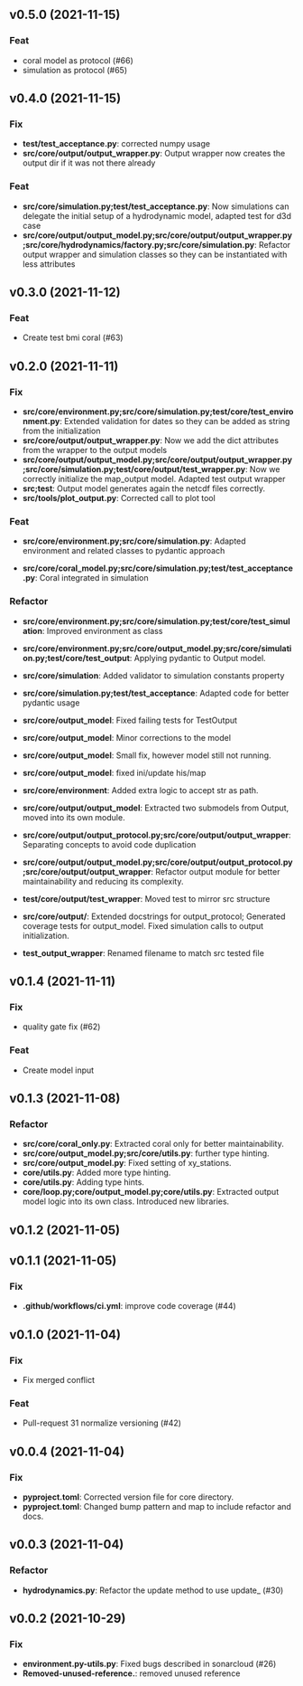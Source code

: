 ## v0.5.0 (2021-11-15)

### Feat

- coral model as protocol (#66)
- simulation as protocol (#65)

## v0.4.0 (2021-11-15)

### Fix

- **test/test_acceptance.py**: corrected numpy usage
- **src/core/output/output_wrapper.py**: Output wrapper now creates the output dir if it was not there already

### Feat

- **src/core/simulation.py;test/test_acceptance.py**: Now simulations can delegate the initial setup of a hydrodynamic model, adapted test for d3d case
- **src/core/output/output_model.py;src/core/output/output_wrapper.py;src/core/hydrodynamics/factory.py;src/core/simulation.py**: Refactor output wrapper and simulation classes so they can be instantiated with less attributes

## v0.3.0 (2021-11-12)

### Feat

- Create test bmi coral (#63)

## v0.2.0 (2021-11-11)

### Fix

- **src/core/environment.py;src/core/simulation.py;test/core/test_environment.py**: Extended validation for dates so they can be added as string from the initialization
- **src/core/output/output_wrapper.py**: Now we add the dict attributes from the wrapper to the output models
- **src/core/output/output_model.py;src/core/output/output_wrapper.py;src/core/simulation.py;test/core/output/test_wrapper.py**: Now we correctly initialize the map_output model. Adapted test output wrapper
- **src;test**: Output model generates again the netcdf files correctly.
- **src/tools/plot_output.py**: Corrected call to plot tool

### Feat

- **src/core/environment.py;src/core/simulation.py**: Adapted environment and related classes to pydantic approach

- **src/core/coral_model.py;src/core/simulation.py;test/test_acceptance.py**: Coral integrated in simulation

### Refactor

- **src/core/environment.py;src/core/simulation.py;test/core/test_simulation**: Improved environment as class

- **src/core/environment.py;src/core/output_model.py;src/core/simulation.py;test/core/test_output**: Applying pydantic to Output model.

- **src/core/simulation**: Added validator to simulation constants property

- **src/core/simulation.py;test/test_acceptance**: Adapted code for better pydantic usage

- **src/core/output_model**: Fixed failing tests for TestOutput

- **src/core/output_model**: Minor corrections to the model

- **src/core/output_model**: Small fix, however model still not running.

- **src/core/output_model**: fixed ini/update his/map

- **src/core/environment**: Added extra logic to accept str as path.

- **src/core/output/output_model**: Extracted two submodels from Output, moved into its own module.

- **src/core/output/output_protocol.py;src/core/output/output_wrapper**: Separating concepts to avoid code duplication

- **src/core/output/output_model.py;src/core/output/output_protocol.py;src/core/output/output_wrapper**: Refactor output module for better maintainability and reducing its complexity.

- **test/core/output/test_wrapper**: Moved test to mirror src structure

- **src/core/output/**: Extended docstrings for output_protocol; Generated coverage tests for output_model. Fixed simulation calls to output initialization.

- **test_output_wrapper**: Renamed filename to match src tested file


## v0.1.4 (2021-11-11)

### Fix

- quality gate fix (#62)

### Feat

- Create model input

## v0.1.3 (2021-11-08)

### Refactor

- **src/core/coral_only.py**: Extracted coral only for better maintainability.
- **src/core/output_model.py;src/core/utils.py**: further type hinting.
- **src/core/output_model.py**: Fixed setting of xy_stations.
- **core/utils.py**: Added more type hinting.
- **core/utils.py**: Adding type hints.
- **core/loop.py;core/output_model.py;core/utils.py**: Extracted output model logic into its own class. Introduced new libraries.

## v0.1.2 (2021-11-05)

## v0.1.1 (2021-11-05)

### Fix

- **.github/workflows/ci.yml**: improve code coverage (#44)

## v0.1.0 (2021-11-04)

### Fix

- Fix merged conflict

### Feat

- Pull-request 31 normalize versioning (#42)

## v0.0.4 (2021-11-04)

### Fix

- **pyproject.toml**: Corrected version file for core directory.
- **pyproject.toml**: Changed bump pattern and map to include refactor and docs.

## v0.0.3 (2021-11-04)

### Refactor

- **hydrodynamics.py**: Refactor the update method to use update_ (#30)

## v0.0.2 (2021-10-29)

### Fix

- **environment.py-utils.py**: Fixed bugs described in sonarcloud (#26)
- **Removed-unused-reference.**: removed unused reference
